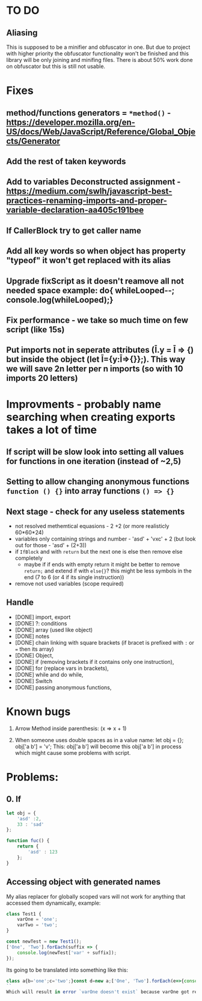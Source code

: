 # TO DO

## Aliasing

This is supposed to be a minifier and obfuscator in one. But due to project with higher priority the obfuscator functionality won't be finished and this library will be only joining and minifing files. There is about 50% work done on obfuscator but this is still not usable.

# Fixes

## method/functions generators = `*method()` - https://developer.mozilla.org/en-US/docs/Web/JavaScript/Reference/Global_Objects/Generator
## Add the rest of taken keywords
## Add to variables Deconstructed assignment - https://medium.com/swlh/javascript-best-practices-renaming-imports-and-proper-variable-declaration-aa405c191bee
## If CallerBlock try to get caller name
## Add all key words so when object has property "typeof" it won't get replaced with its alias
## Upgrade fixScript as it doesn't reamove all not needed space example: do{ whileLooped--; console.log(whileLooped);}
## Fix performance -  we take so much time on few script (like 15s)
## Put imports not in seperate attributes (Ī.y = Ī => {) but inside the object (let Ī={y:Ī=>{}};). This way we will save 2n letter per n imports (so with 10 imports 20 letters)

# Improvments - probably name searching when creating exports takes a lot of time

## If script will be slow look into setting all values for functions in one iteration (instead of ~2,5)

## Setting to allow changing anonymous functions `function () {}` into array functions `() => {}`

## Next stage - check for any useless statements
- not resolved methemtical equasions - 2 +2 (or more realisticly 60\*60\*24)
- variables only containing strings and number - 'asd' + 'vxc' + 2 (but look out for those - 'asd' + (2+3))
- if `IfBlock` and with `return` but the next one is else then remove else completely
  - maybe if if ends with empty return it might be better to remove `return;` and extend if with `else{}`? this might be less symbols in the end (7 to 6 (or 4 if its single instruction))
- remove not used variables (scope required)

## Handle
- [DONE] import, export
- [DONE] ?: conditions
- [DONE] array (used like object)
- [DONE] notes
- [DONE] chain linking with square brackets (if bracet is prefixed with `:` or `=` then its array)
- [DONE] Object,
- [DONE] if (removing brackets if it contains only one instruction),
- [DONE] for (replace vars in brackets),
- [DONE] while and do while,
- [DONE] Switch
- [DONE] passing anonymous functions,

# Known bugs

1. Arrow Method inside parenthesis:
(x => x + 1)

2. When someone uses double spaces as in a value name:
let obj = {};
obj['a  b'] = 'v';
This: obj['a  b'] will become this obj['a b'] in process which might cause some problems with script.

# Problems:

## 0. If
```js
let obj = {
    'asd' :2,
    33 : 'sad'
};

function fuc() {
    return {
        'asd' : 123
    };
}
```

## Accessing object with generated names

My alias replacer for globally scoped vars will not work for anything that accessed them dynamically, example:
```js
class Test1 {
    varOne = 'one';
    varTwo = 'two';
}

const newTest = new Test1();
['One', 'Two'].forEach(suffix => {
    console.log(newTest['var' + suffix]);
});
```
Its going to be translated into something like this:
```js
class a{b='one';c='two';}const d=new a;['One', 'Two'].forEach(e=>{console.log(d['var' + e]);}
``
Which will result in error `varOne doesn't exist` because varOne got replaced with `b`.
